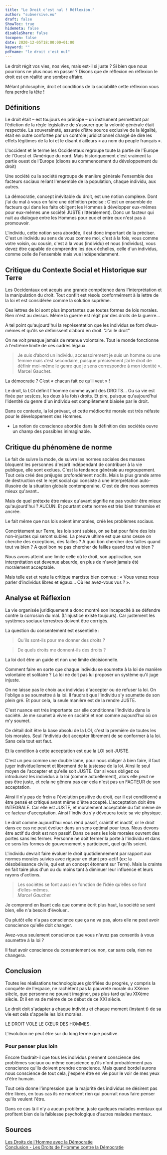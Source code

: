 ```yaml
---
title: "Le Droit c'est nul ! Réflexion."
author: "subversive.eu"
draft: false
ShowToc: true
hidemeta: false
disableShare: false
tocopen: false
date: 2020-12-05T18:00:00+01:00
keyword: ""
pdfname: "le droit c'est nul"
---
```


Le droit régit vos vies, nos vies, mais est-il si juste ? Si bien que nous pourrions ne plus nous en passer ?
Disons que de réflexion en réflexion le droit est en réalité une sombre affaire.
<!--more-->
Mêlant philosophie, droit et conditions de la sociabilité cette réflexion vous fera perdre la tête !

## Définitions

Le droit était – est toujours en principe – un instrument permettant par l’édiction de la règle législative de s’assurer que la volonté générale était respectée. La souveraineté, assurée d’être source exclusive de la légalité, était en outre confortée par un contrôle juridictionnel chargé de dire les effets légitimes de la loi et le disant d’ailleurs « au nom du peuple français ».

L'occident et le terme les Occidentaux regroupe toute la partie de l'Europe de l'Ouest et l’Amérique du nord. Mais historiquement c'est vraiment la partie ouest de l’Europe (disons au commencement du développement du droit)

Une société ou la société regroupe de manière générale l'ensemble des facteurs sociaux reliant l'ensemble de la population, chaque individu, aux autres.

La démocratie, concept inévitable du droit, est une notion complexe. Dont j'ai du mal à vous en faire une définition précise :
C'est un ensemble de facteurs qui dans les faits obligent les Hommes à développer eux-mêmes pour eux-mêmes une société JUSTE (littéralement). Donc un facteur qui nuit au dialogue entre les Hommes pour eux et entre eux n'est pas à promouvoir.

L'individu, cette notion sera abordée, il est donc important de la préciser. C'est un individu au sens de vous comme moi, c'est à la fois, vous comme votre voisin, ou cousin, c'est à la vous (individu) et nous (individus), vous devez être capable de comprendre les deux échelles, celle d'un individus, comme celle de l'ensemble mais vue indépendamment. 


## Critique du Contexte Social et Historique sur Terre

Les Occidentaux ont acquis une grande compétence dans l'interprétation et la manipulation du droit. Tout conflit est résolu conformément à la lettre de la loi et est considérée comme la solution suprême.

Ces lettres de loi sont plus importantes que toutes formes de lois morales. Rien n'est au dessus. Même la guerre est régit par des droits de la guerre... 

A tel point qu'aujourd'hui la représentation que les individus se font d’eux-mêmes et qu'ils se définissent d’abord en droit. "J'ai le droit"

On ne voit presque jamais de retenue volontaire. Tout le monde fonctionne à l'extrême limite de ces cadres légaux.

>Je suis d’abord un individu, accessoirement je suis un homme ou une femme mais c’est secondaire, puisque précisément j’ai le droit de définir moi-même le genre que je sens correspondre à mon identité ».  
> Marcel Gauchet.
 
 La démocratie ? C’est « chacun fait ce qu’il veut » ! 
 
Le droit, la LOI définit l'homme comme ayant des DROITS... Ou sa vie est fixée par ses(ces, les deux à la fois) droits. Et pire, puisque qu'aujourd'hui l'identité du genre d'un individu est complètement biaisée par le droit.
 
Dans ce contexte, la loi prévaut, et cette médiocrité morale est très néfaste pour le développement des Hommes.

- La notion de conscience abordée dans la définition des sociétés ouvre un champ des possibles inimaginable.

## Critique du phénomène de norme

Le fait de suivre la mode, de suivre les normes sociales des masses bloquent les personnes d'esprit indépendant de contribuer à la vie publique, elle sont exclues. C'est la tendance générale au regroupement. Tout cela créé des préjugés profondément nocifs. Mais la plus grande arme de destruction est le rejet social qui consiste à une interprétation auto-illusoire de la situation globale contemporaine. C'est de dire nous sommes mieux qu'avant..

Mais de quel prétexte être mieux qu'avant signifie ne pas vouloir être mieux qu'aujourd'hui ? AUCUN. Et pourtant cette norme est très bien transmise et ancrée.

Le fait même que nos lois soient immorales, créé les problèmes sociaux.

Concrètement sur Terre, les lois sont subies, on se bat pour faire des lois non-injustes qui seront subies. La preuve ultime est que sans cesse on cherche des exceptions, des failles ? A quoi bon chercher des failles quand tout va bien ? A quoi bon ne pas chercher de failles quand tout va bien ?

Nous avons atteint une limite celle où le droit, son application, son interprétation est devenue absurde, en plus de n'avoir jamais été moralement acceptable.

Mais telle est et reste la critique marxiste bien connue : « Vous venez nous parler d’individus libres et égaux… Où les avez-vous vus ? ».

## Analyse et Réflexion

La vie organisée juridiquement a donc montré son incapacité à se défendre contre la corrosion du mal. (L'injustice existe toujours).
Car justement les systèmes sociaux terrestres doivent être corrigés.

La question du consentement est essentielle :

 > Qu'ils sont-ils pour me donner des droits ?
 
 > De quels droits me donnent-ils des droits ?

La loi doit être un guide et non une limite décisionnelle.

Comment faire en sorte que chaque individu se soumette à la loi de manière volontaire et solitaire ? La loi ne doit pas lui proposer un système qu'il juge injuste.

On ne laisse pas le choix aux individus d'accepter ou de refuser la loi. On l'oblige a se soumettre à la loi. Il faudrait que l'individu s'y soumette de son plein gré. Et pour cela, la seule manière est de la rendre JUSTE.

C'est nuance est très importante car elle conditionne l'individu dans la société. Je me soumet à vivre en société et non comme aujourd'hui où on m'y soumet.

Ce détail doit être la base absolu de la LOI, c'est la première de toutes les lois morales. Seul l'individu doit accepter librement de se conformer à la loi. Sans cela tout est faut.

Et la condition à cette acceptation est que la LOI soit JUSTE.

C'est un peu comme une double lame, pour nous obliger à bien faire, il faut juger individuellement et librement de la justesse de la loi. Ainsi le seul moyen de l'accepter et qu'elle soit JUSTE. Car si vous obligez ou introduisez les individus à la loi (comme actuellement), alors elle peut ne pas être juste, et cela ne gênera pas car cela n'est pas un FACTEUR de son acceptation.

Ainsi il n'y pas de frein a l'évolution positive du droit, car il est conditionné a être pensé et critiqué avant même d'être accepté. L'acceptation doit être INTÉGRALE. Car elle est JUSTE, et moralement acceptable du fait même de ce facteur d'acceptation. Ainsi l'individu s'y dévouera toute sa vie physique.

Le droit comme aujourd'hui vous rend passif, craintif et inactif, or le droit dans ce cas ne peut évoluer dans un sens optimal pour tous. Nous devons être actif du droit est non passif. Dans ce sens les lois morales ouvrent des portes sans les fermer. Personne ne doit fermer la porte à l'individu et dans ce sens les formes de gouvernement y participent, quel qu’ils soient. 

L'individu devrait faire évoluer le droit quotidiennement par rapport aux normes morales suivies avec rigueur en étant pro-actif (ex: la désobéissance civile, qui est un concept étonnant sur Terre). Mais la crainte en fait taire plus d'un ou du moins tant à diminuer leur influence et leurs rayons d'actions.

> Les sociétés se font aussi en fonction de l’idée qu’elles se font d’elles-mêmes.  
> <cite>Marcel Gauchet</cite>

Je comprend en lisant cela que comme écrit plus haut, la société se sent bien, elle n'a besoin d'évoluer..

Ou plutôt elle n'a pas conscience que ça ne va pas, alors elle ne peut avoir conscience qu'elle doit changer.

Avez-vous seulement conscience que vous n'avez pas consentis à vous soumettre à la loi ?

Il faut avoir conscience du consentement ou non, car sans cela, rien ne changera.

## Conclusion

Toutes les réalisations technologiques glorifiées du progrès, y compris la conquête de l'espace, ne rachètent pas la pauvreté morale du XXème siècle, que personne ne pouvait imaginer, pas plus tard qu'au XIXème siècle. Et il en va de même de ce début de ce XXI siècle.


Le droit doit s'adapter a chaque individu et chaque moment (instant t) de sa vie est cela s'appelle les lois morales.

LE DROIT VOLE LE CŒUR DES HOMMES.
    
L'évolution ne peut être sur du long terme que positive.

### Pour penser plus loin

Encore faudrait-il que tous les individus prennent conscience des problèmes sociaux ou même conscience qu'ils n'ont probablement pas conscience qu'ils doivent prendre conscience. Mais quand bordel aurons nous conscience de tout cela, j'espère être en vie pour le voir de mes yeux d'être humain.

Tout cela donne l'impression que la majorité des individus ne désirent pas être libres, en tous cas ils ne montrent rien qui pourrait nous faire penser qu'ils veulent l'être.

Dans ce cas là il n'y a aucun problème, juste quelques malades mentaux qui profitent bien de la faiblesse psychologique d'autres malades mentaux.

## Sources

[Les Droits de l'Homme avec la Démocratie](https://www.fondation-res-publica.org/Les-droits-de-l-homme-avec-la-democratie-et-contre-la-democratie_a1171.html)  
[Conclusion - Les Droits de l'Homme contre la Démocratie](https://www.fondation-res-publica.org/Conclusion-de-Jean-Pierre-Chevenement_a938.html)
